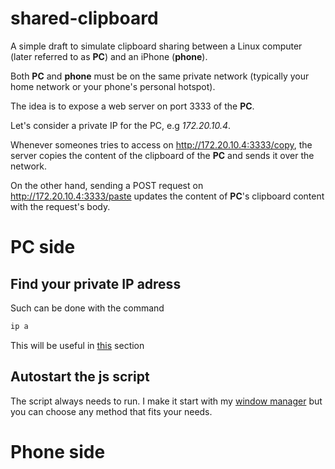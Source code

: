 # shared-clipboard
A simple draft to simulate clipboard sharing between a Linux computer (later referred to as **PC**) and an iPhone (**phone**).

Both **PC** and **phone** must be on the same private network (typically your home network or your phone's personal hotspot).

The idea is to expose a web server on port 3333 of the **PC**.

Let's consider a private IP for the PC, e.g *172.20.10.4*.

Whenever someones tries to access on http://172.20.10.4:3333/copy, the server copies the content of the clipboard of the **PC** and sends it over the network.

On the other hand, sending a POST request on http://172.20.10.4:3333/paste updates the content of **PC**'s clipboard content with the request's body.

# PC side

## Find your private IP adress

Such can be done with the command

```bash
ip a
```

This will be useful in [this](#phone-side) section

## Autostart the js script

The script always needs to run. I make it start with my [window manager](https://github.com/awesomeWM/awesome) but you can choose any method that fits your needs.

# Phone side

